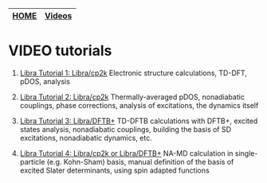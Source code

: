 | [HOME](README.md) |   [Videos](VIDEOS.md)       |
| -------- | ------------------------------------ |

# VIDEO tutorials

 1. [Libra Tutorial 1: Libra/cp2k](https://ub.hosted.panopto.com/Panopto/Pages/Embed.aspx?id=3d0e46a6-9424-4863-8b66-ac7001249c8b&autoplay=false&offerviewer=true&showtitle=true&showbrand=false&start=0&interactivity=all)
    Electronic structure calculations, TD-DFT, pDOS, analysis

 2. [Libra Tutorial 2: Libra/cp2k](https://ub.hosted.panopto.com/Panopto/Pages/Embed.aspx?id=19450c08-e8c5-496c-a8f6-ac77012c491d&autoplay=false&offerviewer=true&showtitle=true&showbrand=false&start=0&interactivity=all)
    Thermally-averaged pDOS, nonadiabatic couplings, phase corrections, analysis of excitations, the dynamics itself

 3. [Libra Tutorial 3: Libra/DFTB+](https://ub.hosted.panopto.com/Panopto/Pages/Embed.aspx?id=a2e9d132-335e-4240-8bdf-ac7f006532f4&autoplay=false&offerviewer=true&showtitle=true&showbrand=false&start=0&interactivity=all)
    TD-DFTB calculations with DFTB+, excited states analysis, nonadiabatic couplings, building the basis of SD excitations, nonadiabatic dynamics, etc.
 
 4. [Libra Tutorial 4: Libra/cp2k or Libra/DFTB+](https://ub.hosted.panopto.com/Panopto/Pages/Embed.aspx?id=d9dfd5f1-4859-4a75-9296-ac850120b4e7&autoplay=false&offerviewer=true&showtitle=true&showbrand=false&start=0&interactivity=all)
    NA-MD calculation in single-particle (e.g. Kohn-Sham) basis, manual definition of the basis of excited Slater determinants, using spin adapted functions


